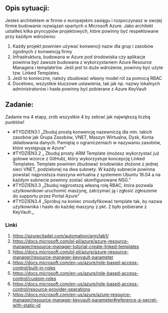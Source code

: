 ## Opis sytuacji:
Jesteś architektem w firmie o europejskim zasięgu i rozpoczynasz w swojej firmie budowanie rozwiązań opartych o Microsoft Azure.
Jako architekt ustaliłeś kilka pryncypiów projektowych, które powinny być respektowane przy każdym wdrożeniu:
1) Każdy projekt powinien używać konwencji nazw dla grup i zasobów zgodnych z konwencją firmy
2) Infrastruktura, budowana w Azure pod środowiska czy aplikacje powinna być zawsze budowana z wykorzystaniem Azure Resource Managera i template’ów. Jeśli jest to duże wdrożenie, powinny być użyte tzw. Linked Templates.
3) Jeśli to konieczne, należy zbudować własny model ról za pomocą RBAC
4) Docelowo, wszystkie kluczowe ustawienia, tak jak np. nazwy lokalnych administratorów i hasła powinny być pobierane z Azure KeyVault

## Zadanie:
Zadanie ma 4 etapy, zrób wszystkie 4 by zebrać jak największą liczbę punktów!

- #TYDZIEN3.1 „Zbuduj prostą konwencję nazewniczą dla min. takich zasobów jak Grupa Zasobów, VNET, Maszyn Wirtualna, Dysk, Konta składowania danych. Pamiętaj o ograniczeniach w nazywaniu zasobów, które występują w Azure”
- #TYDZIEN3.2 „ Zbuduj prosty ARM Template (możesz wykorzystać już gotowe wzorce z GitHub), który wykorzystuje koncepcję Linked Templates. Template powinien zbudować środowisko złożone z jednej sieci VNET, podzielonej na dwa subnety. W każdy subnecie powinna powstać najprostsza maszyna wirtualna z systemem Ubuntu 18.04 a na każdym subnecie powinny zostać skonfigurowane NSG.”
- #TYDZIEN3.3 „Zbuduj najprostszą własną rolę RBAC, która pozwala użytkownikowi uruchomić maszynę, zatrzymać ją i zgłosić zgłoszenie do supportu przez Portal Azure”
- #TYDZIEN3.4 „Spróbuj na koniec zmodyfikować template tak, by nazwa użytkownika i hasło do każdej maszyny z pkt. 2 było pobierane z KeyVault.„


### Linki
1. https://azurecitadel.com/automation/arm/lab1/
2. https://docs.microsoft.com/pl-pl/azure/azure-resource-manager/resource-manager-tutorial-create-linked-templates
3. https://docs.microsoft.com/pl-pl/azure/azure-resource-manager/resource-manager-keyvault-parameter
4. https://docs.microsoft.com/en-us/azure/role-based-access-control/built-in-roles
5. https://docs.microsoft.com/en-us/azure/role-based-access-control/custom-roles
6. https://docs.microsoft.com/en-us/azure/role-based-access-control/resource-provider-operations
7. https://docs.microsoft.com/en-us/azure/azure-resource-manager/resource-manager-keyvault-parameter#reference-a-secret-with-static-id
